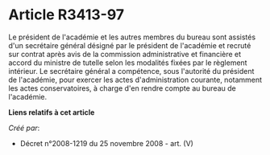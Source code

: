 # Article R3413-97

Le président de l'académie et les autres membres du bureau sont assistés d'un secrétaire général désigné par le président de
l'académie et recruté sur contrat après avis de la commission administrative et financière et accord du ministre de tutelle
selon les modalités fixées par le règlement intérieur. Le secrétaire général a compétence, sous l'autorité du président de
l'académie, pour exercer les actes d'administration courante, notamment les actes conservatoires, à charge d'en rendre compte
au bureau de l'académie.

**Liens relatifs à cet article**

_Créé par_:

  - Décret n°2008-1219 du 25 novembre 2008 - art. (V)
